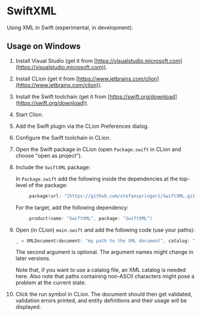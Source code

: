 # SwiftXML

Using XML in Swift (experimental, in development).

## Usage on Windows

1. Install Visual Studio (get it from [https://visualstudio.microsoft.com](https://visualstudio.microsoft.com)).

2. Install CLion (get it from [https://www.jetbrains.com/clion](https://www.jetbrains.com/clion)).

3. Install the Swift toolchain (get it from [https://swift.org/download](https://swift.org/download)).

4. Start Clion.

5. Add the Swift plugin via the CLion Preferences dialog.

6. Configure the Swift toolchain in CLion.

7. Open the Swift package in CLion (open `Package.swift` in CLion and choose "open as project").

8. Include the `SwiftXML` package:
   
   In `Package.swift` add the following inside the dependencies at the top-level of the package:

    ```swift
        .package(url: "[https://github.com/stefanspringer1/SwiftXML.git](https://github.com/stefanspringer1/SwiftXML.git)", from: "0.0.1"),
    ```

    For the target, add the following dependency:

    ```swift
        .product(name: "SwiftXML", package: "SwiftXML")
    ```

9. Open (in CLion) `main.swift` and add the following code (use your paths):

    ```swift
    _ = XMLDocument(document: "my path to the XML document", catalog: "my path to the catalog")
    ```

    The second argument is optional. The argument names might change in later versions.

    Note that, if you want to use a catalog file, an XML catalog is needed here. Also note that paths containing non-ASCII characters might pose a problem at the current state.

10.  Click the run symbol in CLion. The document should then get validated, validation errors printed, and entity definitions and their usage will be displayed.
